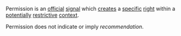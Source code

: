 Permission is an [official](https://github.com/gcassel/Modular-Organization-Terminology/blob/master/terms/official.md) [signal](https://github.com/gcassel/Modular-Organization-Terminology/blob/master/terms/signal.md) which [creates](https://github.com/gcassel/Modular-Organization-Terminology/blob/master/terms/creation.md) a [specific](https://github.com/gcassel/Modular-Organization-Terminology/blob/master/terms/specific.md) [right](https://github.com/gcassel/Modular-Organization-Terminology/blob/master/terms/right.md) within a [potentially](https://github.com/gcassel/Modular-Organization-Terminology/blob/master/terms/potential.md) [restrictive](https://github.com/gcassel/Modular-Organization-Terminology/blob/master/terms/restriction.md) [context](https://github.com/gcassel/Modular-Organization-Terminology/blob/master/terms/context.md).

Permission does not indicate or imply *recommendation*.
